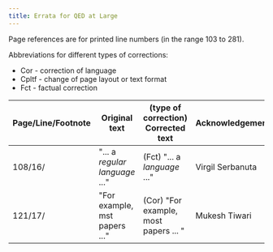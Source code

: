 ```yaml
---
title: Errata for QED at Large
---
```


Page references are for printed line numbers (in the range 103 to 281).

Abbreviations for different types of corrections:

- Cor - correction of language
- Cpltf - change of page layout or text format
- Fct - factual correction

| Page/Line/Footnote        | Original text           | (type of correction) Corrected text | Acknowledgement |
| ------------------------- | ----------------------- | ----------------------------------- | --------------- |
| 108/16/                   | "... a _regular language_ ..." | (Fct) "... a _language_ ..." | Virgil Serbanuta |
| 121/17/                   | "For example, mst papers ..."  | (Cor) "For example, most papers ... " | Mukesh Tiwari |
